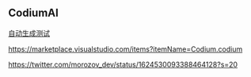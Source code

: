 ## CodiumAI

[自动生成测试](https://marketplace.visualstudio.com/items?itemName=Shinotatwu-DS.file-tree-generator)

https://marketplace.visualstudio.com/items?itemName=Codium.codium

https://twitter.com/morozov_dev/status/1624530093388464128?s=20